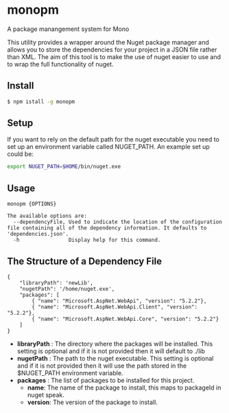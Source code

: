 # monopm
A package manangement system for Mono

This utility provides a wrapper around the Nuget package manager and allows you to store the dependencies for your project in a JSON file rather than XML. The aim of this tool is to make the use of nuget easier to use and to wrap the full functionality of nuget.

## Install

```sh
$ npm istall -g monopm
```
## Setup
If you want to rely on the default path for the nuget executable you need to set up an environment variable called NUGET_PATH.
An example set up could be:
```sh
export NUGET_PATH=$HOME/bin/nuget.exe
```

## Usage
```
monopm {OPTIONS}

The available options are:
  --dependencyFile, Used to indicate the location of the configuration file containing all of the dependency information. It defaults to 'dependencies.json'.
  -h                Display help for this command.
```

## The Structure of a Dependency File
```
{
    "libraryPath": 'newLib',
    "nugetPath": '/home/nuget.exe',
    "packages": [
        { "name": "Microsoft.AspNet.WebApi", "version": "5.2.2"},
        { "name": "Microsoft.AspNet.WebApi.Client", "version": "5.2.2"},
        { "name": "Microsoft.AspNet.WebApi.Core", "version": "5.2.2"}
    ]
}
```
* __libraryPath__ : The directory where the packages will be installed. This setting is optional and if it is not provided then it will default to ./lib
* __nugetPath__ : The path to the nuget executable. This setting is optional and if it is not provided then it will use the path stored in the $NUGET_PATH environment variable.
* __packages__ : The list of packages to be installed for this project.
  * __name__: The name of the package to install, this maps to packageId in nuget speak.
  * __version__: The version of the package to install.
